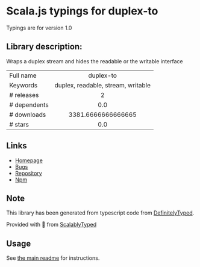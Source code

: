 
# Scala.js typings for duplex-to

Typings are for version 1.0

## Library description:
Wraps a duplex stream and hides the readable or the writable interface

|                    |                 |
| ------------------ | :-------------: |
| Full name          | duplex-to |
| Keywords           | duplex, readable, stream, writable |
| # releases         | 2 |
| # dependents       | 0.0 |
| # downloads        | 3381.6666666666665 |
| # stars            | 0.0 |

## Links
- [Homepage](https://github.com/bergos/duplex-to)
- [Bugs](https://github.com/bergos/duplex-to/issues)
- [Repository](https://github.com/bergos/duplex-to)
- [Npm](https://www.npmjs.com/package/duplex-to)
    


## Note
This library has been generated from typescript code from [DefinitelyTyped](https://definitelytyped.org).

Provided with :purple_heart: from [ScalablyTyped](https://github.com/oyvindberg/ScalablyTyped)

## Usage
See [the main readme](../../readme.md) for instructions.


